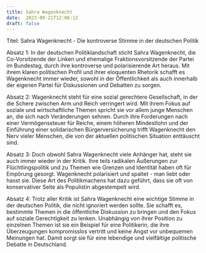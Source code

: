 ```yaml
---
title: Sahra Wagenknecht
date:  2023-09-21T12:06:12
draft: false
---
```


Titel: Sahra Wagenknecht - Die kontroverse Stimme in der deutschen Politik

Absatz 1: In der deutschen Politiklandschaft sticht Sahra Wagenknecht, die Co-Vorsitzende der Linken und ehemalige Fraktionsvorsitzende der Partei im Bundestag, durch ihre kontroverse und polarisierende Art heraus. Mit ihrem klaren politischen Profil und ihrer eloquenten Rhetorik schafft es Wagenknecht immer wieder, sowohl in der Öffentlichkeit als auch innerhalb der eigenen Partei für Diskussionen und Debatten zu sorgen.

Absatz 2: Wagenknecht steht für eine sozial gerechtere Gesellschaft, in der die Schere zwischen Arm und Reich verringert wird. Mit ihrem Fokus auf soziale und wirtschaftliche Themen spricht sie vor allem junge Menschen an, die sich nach Veränderungen sehnen. Durch ihre Forderungen nach einer Vermögenssteuer für Reiche, einem höheren Mindestlohn und der Einführung einer solidarischen Bürgerversicherung trifft Wagenknecht den Nerv vieler Menschen, die von der aktuellen politischen Situation enttäuscht sind.

Absatz 3: Doch obwohl Sahra Wagenknecht viele Anhänger hat, steht sie auch immer wieder in der Kritik. Ihre teils radikalen Äußerungen zur Flüchtlingspolitik und zu Themen wie Grenzen und Identität haben oft für Empörung gesorgt. Wagenknecht polarisiert und spaltet - man liebt oder hasst sie. Diese Art des Politikmachens hat dazu geführt, dass sie oft von konservativer Seite als Populistin abgestempelt wird.

Absatz 4: Trotz aller Kritik ist Sahra Wagenknecht eine wichtige Stimme in der deutschen Politik, die nicht ignoriert werden sollte. Sie schafft es, bestimmte Themen in die öffentliche Diskussion zu bringen und den Fokus auf soziale Gerechtigkeit zu lenken. Unabhängig von ihrer Position zu einzelnen Themen ist sie ein Beispiel für eine Politikerin, die ihre Überzeugungen kompromisslos vertritt und keine Angst vor unbequemen Meinungen hat. Damit sorgt sie für eine lebendige und vielfältige politische Debatte in Deutschland.